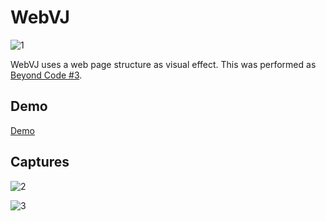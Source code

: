 WebVJ
=====================

![1](https://raw.githubusercontent.com/mattatz/WebVJ/captures/WebVJ_1.gif)

WebVJ uses a web page structure as visual effect.
This  was performed as [Beyond Code #3](https://www.super-deluxe.com/room/4258/).

## Demo

[Demo](https://mattatz.github.io/WebVJ)

## Captures

![2](https://raw.githubusercontent.com/mattatz/WebVJ/captures/WebVJ_2.gif)

![3](https://raw.githubusercontent.com/mattatz/WebVJ/captures/WebVJ_3.gif)

